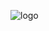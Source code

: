 ![logo](https://github.com/legend-of-the-sword/illusionblaze/assets/804368/f274f8fd-f1ee-4e6d-b0ca-37e18a513491)
